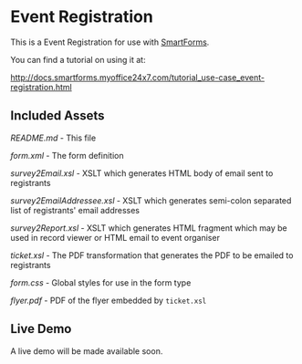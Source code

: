 Event Registration
=========
This is a Event Registration for use with [SmartForms](http://www.myoffice24x7.com/web/smartforms).

You can find a tutorial on using it at:

http://docs.smartforms.myoffice24x7.com/tutorial_use-case_event-registration.html

Included Assets
----------------
*README.md* - This file

*form.xml*  - The form definition

*survey2Email.xsl* - XSLT which generates HTML body of email sent to registrants

*survey2EmailAddressee.xsl* - XSLT which generates semi-colon separated list of registrants' email addresses

*survey2Report.xsl* - XSLT which generates HTML fragment which may be used in record viewer or HTML email to event organiser

*ticket.xsl* - The PDF transformation that generates the PDF to be emailed to registrants

*form.css* - Global styles for use in the form type

*flyer.pdf* - PDF of the flyer embedded by `ticket.xsl`

Live Demo
----------------
A live demo will be made available soon.